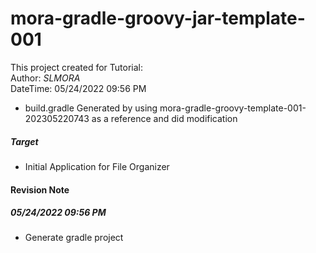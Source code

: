 # **mora-gradle-groovy-jar-template-001**
This project created for <Gradle Groovy Template>
Tutorial:   
Author: _SLMORA_  
DateTime: 05/24/2022 09:56 PM

* build.gradle Generated by using mora-gradle-groovy-template-001-202305220743 as a reference and did modification
##### Target
* Initial Application for File Organizer

#### **Revision Note**
##### 05/24/2022 09:56 PM
* Generate gradle project
